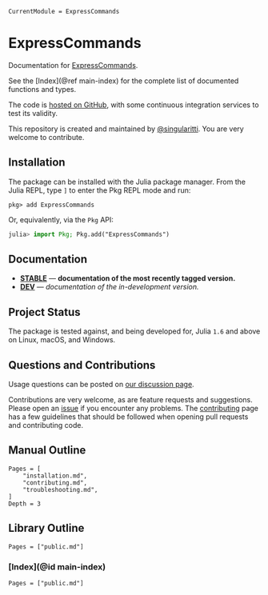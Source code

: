 ```@meta
CurrentModule = ExpressCommands
```

# ExpressCommands

Documentation for [ExpressCommands](https://github.com/MineralsCloud/ExpressCommands.jl).

See the [Index](@ref main-index) for the complete list of documented functions
and types.

The code is [hosted on GitHub](https://github.com/MineralsCloud/ExpressCommands.jl),
with some continuous integration services to test its validity.

This repository is created and maintained by [@singularitti](https://github.com/singularitti).
You are very welcome to contribute.

## Installation

The package can be installed with the Julia package manager.
From the Julia REPL, type `]` to enter the Pkg REPL mode and run:

```
pkg> add ExpressCommands
```

Or, equivalently, via the `Pkg` API:

```julia
julia> import Pkg; Pkg.add("ExpressCommands")
```

## Documentation

- [**STABLE**](https://MineralsCloud.github.io/ExpressCommands.jl/stable) &mdash; **documentation of the most recently tagged version.**
- [**DEV**](https://MineralsCloud.github.io/ExpressCommands.jl/dev) &mdash; _documentation of the in-development version._

## Project Status

The package is tested against, and being developed for, Julia `1.6` and above on Linux,
macOS, and Windows.

## Questions and Contributions

Usage questions can be posted on
[our discussion page](https://github.com/MineralsCloud/ExpressCommands.jl/discussions).

Contributions are very welcome, as are feature requests and suggestions. Please open an
[issue](https://github.com/MineralsCloud/ExpressCommands.jl/issues)
if you encounter any problems. The [contributing](@ref) page has
a few guidelines that should be followed when opening pull requests and contributing code.

## Manual Outline

```@contents
Pages = [
    "installation.md",
    "contributing.md",
    "troubleshooting.md",
]
Depth = 3
```

## Library Outline

```@contents
Pages = ["public.md"]
```

### [Index](@id main-index)

```@index
Pages = ["public.md"]
```
